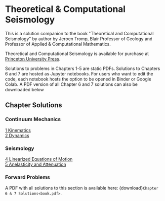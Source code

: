 # Theoretical & Computational Seismology

This is a solution companion to the book "Theoretical and Computational
Seismology" by author by Jeroen Tromp, Blair Professor of Geology and Professor of Applied & Computational Mathematics.

Theoretical and Computational Seismology is available for purchase at [Princeton University
Press](https://press.princeton.edu/books/hardcover/9780691267968/theoretical-and-computational-seismology?srsltid=AfmBOopvcYeZzfsQZXwoQYsOS42YjHRRO1JTcj5uKIG27agrDBY0z_1e).


Solutions to problems in Chapters 1-5 are static PDFs. Solutions to Chapters 6 and 7 are hosted as Jupyter notebooks. For users who want to edit the code, each 
notebook hosts the option to be opened in Binder or Google Colab. A PDF version
of all Chapter 6 and 7 solutions can also be downloaded below 

## Chapter Solutions

### Continuum Mechanics
[1 Kinematics](Chapter_1_Kinematics/1.00.md) \
[2 Dynamics](Chapter_2_Dynamics/2.00.md)

### Seismology
[4 Linearized Equations of Motion](Chapter_4_Linearized_EoM/4.00.md) \
[5 Anelasticity and Attenuation](Chapter_5_Anelasticity_Attenuation/5.00.md)

### Forward Problems
A PDF with all solutions to this section is available here: 
{download}`Chapter 6 & 7 Solutions<book.pdf>`.

```{tableofcontents}
```
